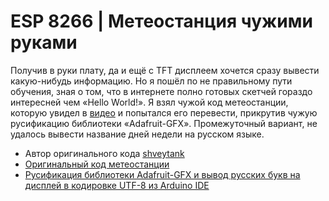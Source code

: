 # **ESP 8266** | Метеостанция чужими руками
Получив в руки плату, да и ещё с TFT дисплеем хочется сразу вывести какую-нибудь информацию. Но я пошёл по не правильному пути обучения, зная о том, что в интернете полно готовых скетчей гораздо интересней чем «Hello World!». Я взял чужой код метеостанции, которую увидел в [видео](https://www.youtube.com/watch?v=TPx1EG99qJI&t=406s) и попытался его перевести, прикрутив чужую русификацию библиотеки «Adafruit-GFX».
Промежуточный вариант, не удалось вывести название дней недели на русском языке.
- Автор оригинального кода [shveytank](https://github.com/shveytank)
- [Оригинальный код метеостанции](https://github.com/shveytank/ESP8266-Weather-Station-V3)
- [Русификация библиотеки Adafruit-GFX и вывод русских букв на дисплей в кодировке UTF-8 из Arduino IDE](http://arduino.ru/forum/programmirovanie/rusifikatsiya-biblioteki-adafruit-gfx-i-vyvod-russkikh-bukv-na-displei-v-kodi)
